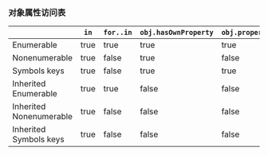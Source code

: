 ### 对象属性访问表

|                         | `in` | `for..in` | `obj.hasOwnProperty` | `obj.propertyIsEnumerable` | `Object.keys` | `Object.getOwnPropertyNames` | `Object.getOwnPropertyDescriptors` | `Reflect.ownKeys()` |
| ----------------------- | ---- | --------- | -------------------- | -------------------------- | ------------- | ---------------------------- | ---------------------------------- | ------------------- |
| Enumerable              | true | true      | true                 | true                       | true          | true                         | true                               | true                |
| Nonenumerable           | true | false     | true                 | false                      | false         | true                         | true                               | true                |
| Symbols keys            | true | false     | true                 | true                       | false         | false                        | true                               | true                |
| Inherited Enumerable    | true | true      | false                | false                      | false         | false                        | false                              | false               |
| Inherited Nonenumerable | true | false     | false                | false                      | false         | false                        | false                              | false               |
| Inherited Symbols keys  | true | false     | false                | false                      | false         | false                        | false                              | false               |

